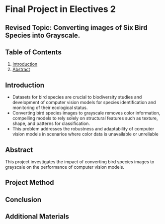 # Final Project in Electives 2
## Revised Topic: Converting images of Six Bird Species into Grayscale.

## Table of Contents
1. [Introduction](#Introduction)
2. [Abstract](Abstract-of-the-project)


## Introduction
- Datasets for bird species are crucial to biodiversity studies and development of computer vision models for species identification and monitoring of their ecological status.
- Converting bird species images to grayscale removes color information, compelling models to rely solely on structural features such as texture, shape, and patterns for classification.
- This problem addresses the robustness and adaptability of computer vision models in scenarios where color data is unavailable or unreliable

## Abstract
This project investigates the impact of converting bird species images to grayscale on the performance of computer vision models.

## Project Method

## Conclusion

## Additional Materials
